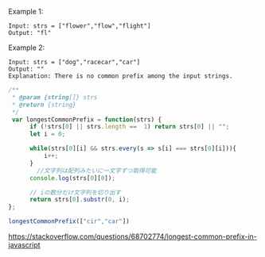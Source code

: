 Example 1:
```
Input: strs = ["flower","flow","flight"]
Output: "fl"
```

Example 2:
```
Input: strs = ["dog","racecar","car"]
Output: ""
Explanation: There is no common prefix among the input strings.
```

```javascript
/**
 * @param {string[]} strs
 * @return {string}
 */
 var longestCommonPrefix = function(strs) {
	  if (!strs[0] || strs.length ==  1) return strs[0] || "";
	  let i = 0;

	  while(strs[0][i] && strs.every(s => s[i] === strs[0][i])){
		  i++;
	  }
		//文字列は配列みたいに一文字ずつ取得可能
	  console.log(strs[0][0]);

	  // iの数分だけ文字列を切り出す
	  return strs[0].substr(0, i);
};

longestCommonPrefix(["cir","car"])
```

https://stackoverflow.com/questions/68702774/longest-common-prefix-in-javascript